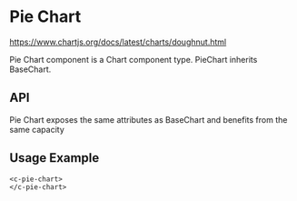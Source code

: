 # Pie Chart

https://www.chartjs.org/docs/latest/charts/doughnut.html

Pie Chart component is a Chart component type.
PieChart inherits BaseChart.

## API

Pie Chart exposes the same attributes as BaseChart and benefits from the same capacity

## Usage Example

```
<c-pie-chart>
</c-pie-chart>
```
